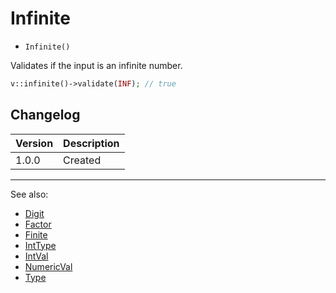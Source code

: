# Infinite

- `Infinite()`

Validates if the input is an infinite number.

```php
v::infinite()->validate(INF); // true
```

## Changelog

Version | Description
--------|-------------
  1.0.0 | Created

***
See also:

- [Digit](Digit.md)
- [Factor](Factor.md)
- [Finite](Finite.md)
- [IntType](IntType.md)
- [IntVal](IntVal.md)
- [NumericVal](NumericVal.md)
- [Type](Type.md)
